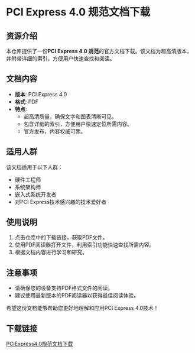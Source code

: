 # PCI Express 4.0 规范文档下载

## 资源介绍

本仓库提供了一份**PCI Express 4.0 规范**的官方文档下载。该文档为超高清版本，并附带详细的索引，方便用户快速查找和阅读。

## 文档内容

- **版本**: PCI Express 4.0
- **格式**: PDF
- **特点**:
  - 超高清质量，确保文字和图表清晰可见。
  - 包含详细的索引，方便用户快速定位所需内容。
  - 官方发布，内容权威可靠。

## 适用人群

该文档适用于以下人群：

- 硬件工程师
- 系统架构师
- 嵌入式系统开发者
- 对PCI Express技术感兴趣的技术爱好者

## 使用说明

1. 点击仓库中的下载链接，获取PDF文件。
2. 使用PDF阅读器打开文件，利用索引功能快速查找所需内容。
3. 根据文档内容进行学习和研究。

## 注意事项

- 请确保您的设备支持PDF格式文件的阅读。
- 建议使用最新版本的PDF阅读器以获得最佳阅读体验。

希望这份文档能够帮助您更好地理解和应用PCI Express 4.0技术！

## 下载链接

[PCIExpress4.0规范文档下载](https://pan.quark.cn/s/67c7cbc7504b)